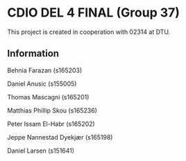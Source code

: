 # CDIO DEL 4 FINAL (Group 37)

This project is created in cooperation with 02314 at DTU.

## Information
Behnia Farazan (s165203)

Daniel Anusic (s155005)

Thomas Mascagni (s165201)

Matthias Phillip Skou (s165236)

Peter Issam El-Habr (s165202)

Jeppe Nannestad Dyekjær (s165198)

Daniel Larsen (s151641)
